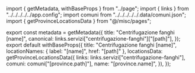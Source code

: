 import { getMetadata, withBaseProps } from "../page";
import { links } from "../../../../../app.config";
import comuni from "../../../../../.data/comuni.json";
import { getProvinceLocationsData } from "@/misc/pages";

export const metadata = getMetadata({
  title: "Centrifugazione fanghi [name]",
  canonical: links.servizi["centrifugazione-fanghi"]["[path]"],
});
export default withBaseProps({
  title: "Centrifugazione fanghi [name]",
  locationNames: { label: "[name]", href: "[path]" },
  locationsData: getProvinceLocationsData({
      links: links.servizi["centrifugazione-fanghi"],
      comuni: comuni["[province.path]"],
      name: "[province.name]",
  }),
});
